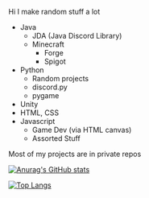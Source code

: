 Hi I make random stuff a lot
- Java
   - JDA (Java Discord Library)
   - Minecraft
      - Forge
      - Spigot
- Python
   - Random projects
   - discord.py
   - pygame
- Unity
- HTML, CSS
- Javascript
   - Game Dev (via HTML canvas)
   - Assorted Stuff

Most of my projects are in private repos

[![Anurag's GitHub stats](https://github-readme-stats.vercel.app/api?username=PumpkinBear111&count_private=true&show_icons=true&theme=dark)](https://github.com/anuraghazra/github-readme-stats)

[![Top Langs](https://github-readme-stats.vercel.app/api/top-langs/?username=PumpkinBear111&layout=compact&show_icons=true&theme=dark)](https://github.com/anuraghazra/github-readme-stats)

